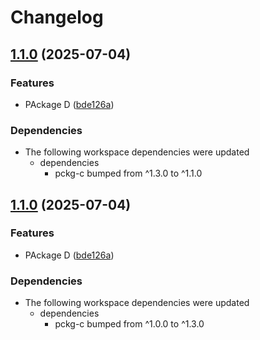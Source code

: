 # Changelog

## [1.1.0](https://github.com/d3xter666/release-please-monorepo-poc/compare/pckg-d-v1.0.0...pckg-d-v1.1.0) (2025-07-04)


### Features

* PAckage D ([bde126a](https://github.com/d3xter666/release-please-monorepo-poc/commit/bde126a557af408d18621d6b1bfb4cb9eaf39142))


### Dependencies

* The following workspace dependencies were updated
  * dependencies
    * pckg-c bumped from ^1.3.0 to ^1.1.0

## [1.1.0](https://github.com/d3xter666/release-please-monorepo-poc/compare/pckg-d-v1.0.0...pckg-d-v1.1.0) (2025-07-04)


### Features

* PAckage D ([bde126a](https://github.com/d3xter666/release-please-monorepo-poc/commit/bde126a557af408d18621d6b1bfb4cb9eaf39142))


### Dependencies

* The following workspace dependencies were updated
  * dependencies
    * pckg-c bumped from ^1.0.0 to ^1.3.0
